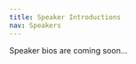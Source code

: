 ```yaml
---
title: Speaker Introductions
nav: Speakers
---
```


Speaker bios are coming soon...



<!-- <h3 style="text-align: center;">Placeholder Name</h3>

{% include figure.html img="nrel.jpg" alt="eaton logo" width="50%" %}

<p style="text-align: center;">Lorem ipsum odor amet, consectetuer adipiscing elit. Molestie turpis phasellus facilisi gravida eleifend litora habitant. Commodo elementum ad neque dui interdum velit. Ornare sem mattis imperdiet aliquet auctor lobortis pulvinar vel.</p>

<br> -->

